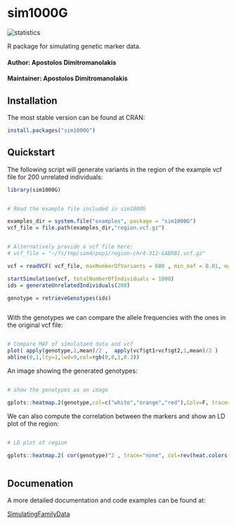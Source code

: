 # sim1000G


![statistics](https://cranlogs.r-pkg.org/badges/sim1000G)



R package for simulating genetic marker data. 

#### Author: Apostolos Dimitromanolakis
#### Maintainer: Apostolos Dimitromanolakis

## Installation

The most stable version can be found at CRAN:

```R
install.packages("sim1000G")
```

## Quickstart


The following script will generate variants in the region of the example vcf file for 200 unrelated individuals:

```R
library(sim1000G)


# Read the example file included in sim1000G

examples_dir = system.file("examples", package = "sim1000G")
vcf_file = file.path(examples_dir,"region.vcf.gz")


# Alternatively provide a vcf file here:
# vcf_file = "~/fs/tmp/sim4/pop1/region-chr4-312-GABRB1.vcf.gz"

vcf = readVCF( vcf_file, maxNumberOfVariants = 600 , min_maf = 0.01, max_maf = 1)

startSimulation(vcf, totalNumberOfIndividuals = 1000)
ids = generateUnrelatedIndividuals(200)

genotype = retrieveGenotypes(ids)



```

With the genotypes we can compare the allele frequencies with the ones in the original vcf file:

```R

# Compare MAF of simulataed data and vcf
plot( apply(genotype,2,mean)/2 ,  apply(vcf$gt1+vcf$gt2,1,mean)/2 )
abline(0,1,lty=1,lwd=9,col=rgb(0,0,1,0.3))

```

An image showing the generated genotypes:


```R

# show the genotypes as an image

gplots::heatmap.2(genotype,col=c("white","orange","red"),Colv=F, trace="none")

```




We can also compute the correlation between the markers and show an LD plot of the region:


```R

# LD plot of region

gplots::heatmap.2( cor(genotype)^2 , trace="none", col=rev(heat.colors(200)) ,Rowv=F,Colv=F )



```




## Documenation

A more detailed documentation and code examples can be found at:

[SimulatingFamilyData](https://adimitromanolakis.github.io/sim1000G/inst/doc/SimulatingFamilyData.html)

